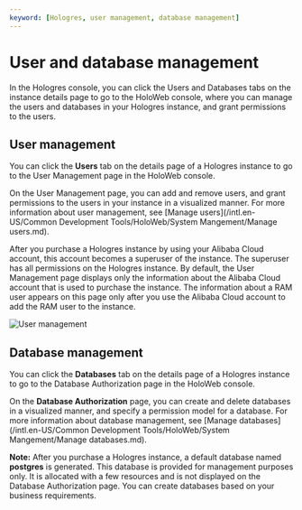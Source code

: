 ```yaml
---
keyword: [Hologres, user management, database management]
---
```


# User and database management

In the Hologres console, you can click the Users and Databases tabs on the instance details page to go to the HoloWeb console, where you can manage the users and databases in your Hologres instance, and grant permissions to the users.

## User management

You can click the **Users** tab on the details page of a Hologres instance to go to the User Management page in the HoloWeb console.

On the User Management page, you can add and remove users, and grant permissions to the users in your instance in a visualized manner. For more information about user management, see [Manage users](/intl.en-US/Common Development Tools/HoloWeb/System Mangement/Manage users.md).

After you purchase a Hologres instance by using your Alibaba Cloud account, this account becomes a superuser of the instance. The superuser has all permissions on the Hologres instance. By default, the User Management page displays only the information about the Alibaba Cloud account that is used to purchase the instance. The information about a RAM user appears on this page only after you use the Alibaba Cloud account to add the RAM user to the instance.

![User management](https://static-aliyun-doc.oss-accelerate.aliyuncs.com/assets/img/en-US/0910493261/p168561.png)

## Database management

You can click the **Databases** tab on the details page of a Hologres instance to go to the Database Authorization page in the HoloWeb console.

On the **Database Authorization** page, you can create and delete databases in a visualized manner, and specify a permission model for a database. For more information about database management, see [Manage databases](/intl.en-US/Common Development Tools/HoloWeb/System Mangement/Manage databases.md).

**Note:** After you purchase a Hologres instance, a default database named **postgres** is generated. This database is provided for management purposes only. It is allocated with a few resources and is not displayed on the Database Authorization page. You can create databases based on your business requirements.

